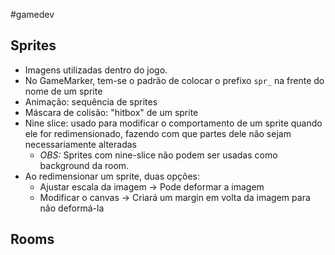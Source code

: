 #gamedev

## Sprites
- Imagens utilizadas dentro do jogo.
- No GameMarker, tem-se o padrão de colocar o prefixo `spr_` na frente do nome de um sprite
- Animação: sequência de sprites
- Máscara de colisão: "hitbox" de um sprite
- Nine slice: usado para modificar o comportamento de um sprite quando ele for redimensionado, fazendo com que partes dele não sejam necessariamente alteradas
	- *OBS:* Sprites com nine-slice não podem ser usadas como background da room.
- Ao redimensionar um sprite, duas opções:
	- Ajustar escala da imagem -> Pode deformar a imagem
	- Modificar o canvas -> Criará um margin em volta da imagem para não deformá-la

## Rooms

